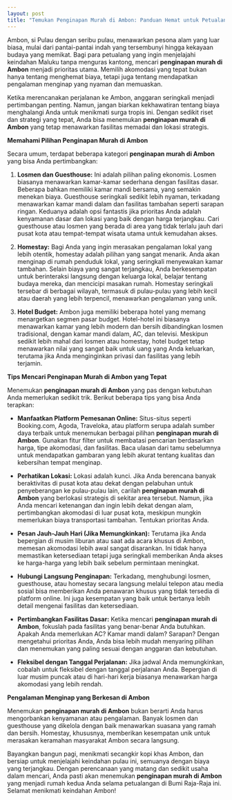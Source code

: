 ```yaml
---
layout: post
title: "Temukan Penginapan Murah di Ambon: Panduan Hemat untuk Petualangan Anda"
---
```


Ambon, si Pulau dengan seribu pulau, menawarkan pesona alam yang luar biasa, mulai dari pantai-pantai indah yang tersembunyi hingga kekayaan budaya yang memikat. Bagi para petualang yang ingin menjelajahi keindahan Maluku tanpa menguras kantong, mencari **penginapan murah di Ambon** menjadi prioritas utama. Memilih akomodasi yang tepat bukan hanya tentang menghemat biaya, tetapi juga tentang mendapatkan pengalaman menginap yang nyaman dan memuaskan.

Ketika merencanakan perjalanan ke Ambon, anggaran seringkali menjadi pertimbangan penting. Namun, jangan biarkan kekhawatiran tentang biaya menghalangi Anda untuk menikmati surga tropis ini. Dengan sedikit riset dan strategi yang tepat, Anda bisa menemukan **penginapan murah di Ambon** yang tetap menawarkan fasilitas memadai dan lokasi strategis.

**Memahami Pilihan Penginapan Murah di Ambon**

Secara umum, terdapat beberapa kategori **penginapan murah di Ambon** yang bisa Anda pertimbangkan:

1.  **Losmen dan Guesthouse:** Ini adalah pilihan paling ekonomis. Losmen biasanya menawarkan kamar-kamar sederhana dengan fasilitas dasar. Beberapa bahkan memiliki kamar mandi bersama, yang semakin menekan biaya. Guesthouse seringkali sedikit lebih nyaman, terkadang menawarkan kamar mandi dalam dan fasilitas tambahan seperti sarapan ringan. Keduanya adalah opsi fantastis jika prioritas Anda adalah kenyamanan dasar dan lokasi yang baik dengan harga terjangkau. Cari guesthouse atau losmen yang berada di area yang tidak terlalu jauh dari pusat kota atau tempat-tempat wisata utama untuk kemudahan akses.

2.  **Homestay:** Bagi Anda yang ingin merasakan pengalaman lokal yang lebih otentik, homestay adalah pilihan yang sangat menarik. Anda akan menginap di rumah penduduk lokal, yang seringkali menyewakan kamar tambahan. Selain biaya yang sangat terjangkau, Anda berkesempatan untuk berinteraksi langsung dengan keluarga lokal, belajar tentang budaya mereka, dan mencicipi masakan rumah. Homestay seringkali tersebar di berbagai wilayah, termasuk di pulau-pulau yang lebih kecil atau daerah yang lebih terpencil, menawarkan pengalaman yang unik.

3.  **Hotel Budget:** Ambon juga memiliki beberapa hotel yang memang menargetkan segmen pasar budget. Hotel-hotel ini biasanya menawarkan kamar yang lebih modern dan bersih dibandingkan losmen tradisional, dengan kamar mandi dalam, AC, dan televisi. Meskipun sedikit lebih mahal dari losmen atau homestay, hotel budget tetap menawarkan nilai yang sangat baik untuk uang yang Anda keluarkan, terutama jika Anda menginginkan privasi dan fasilitas yang lebih terjamin.

**Tips Mencari Penginapan Murah di Ambon yang Tepat**

Menemukan **penginapan murah di Ambon** yang pas dengan kebutuhan Anda memerlukan sedikit trik. Berikut beberapa tips yang bisa Anda terapkan:

*   **Manfaatkan Platform Pemesanan Online:** Situs-situs seperti Booking.com, Agoda, Traveloka, atau platform serupa adalah sumber daya terbaik untuk menemukan berbagai pilihan **penginapan murah di Ambon**. Gunakan fitur filter untuk membatasi pencarian berdasarkan harga, tipe akomodasi, dan fasilitas. Baca ulasan dari tamu sebelumnya untuk mendapatkan gambaran yang lebih akurat tentang kualitas dan kebersihan tempat menginap.

*   **Perhatikan Lokasi:** Lokasi adalah kunci. Jika Anda berencana banyak beraktivitas di pusat kota atau dekat dengan pelabuhan untuk penyeberangan ke pulau-pulau lain, carilah **penginapan murah di Ambon** yang berlokasi strategis di sekitar area tersebut. Namun, jika Anda mencari ketenangan dan ingin lebih dekat dengan alam, pertimbangkan akomodasi di luar pusat kota, meskipun mungkin memerlukan biaya transportasi tambahan. Tentukan prioritas Anda.

*   **Pesan Jauh-Jauh Hari (Jika Memungkinkan):** Terutama jika Anda bepergian di musim liburan atau saat ada acara khusus di Ambon, memesan akomodasi lebih awal sangat disarankan. Ini tidak hanya memastikan ketersediaan tetapi juga seringkali memberikan Anda akses ke harga-harga yang lebih baik sebelum permintaan meningkat.

*   **Hubungi Langsung Penginapan:** Terkadang, menghubungi losmen, guesthouse, atau homestay secara langsung melalui telepon atau media sosial bisa memberikan Anda penawaran khusus yang tidak tersedia di platform online. Ini juga kesempatan yang baik untuk bertanya lebih detail mengenai fasilitas dan ketersediaan.

*   **Pertimbangkan Fasilitas Dasar:** Ketika mencari **penginapan murah di Ambon**, fokuslah pada fasilitas yang benar-benar Anda butuhkan. Apakah Anda memerlukan AC? Kamar mandi dalam? Sarapan? Dengan mengetahui prioritas Anda, Anda bisa lebih mudah menyaring pilihan dan menemukan yang paling sesuai dengan anggaran dan kebutuhan.

*   **Fleksibel dengan Tanggal Perjalanan:** Jika jadwal Anda memungkinkan, cobalah untuk fleksibel dengan tanggal perjalanan Anda. Bepergian di luar musim puncak atau di hari-hari kerja biasanya menawarkan harga akomodasi yang lebih rendah.

**Pengalaman Menginap yang Berkesan di Ambon**

Menemukan **penginapan murah di Ambon** bukan berarti Anda harus mengorbankan kenyamanan atau pengalaman. Banyak losmen dan guesthouse yang dikelola dengan baik menawarkan suasana yang ramah dan bersih. Homestay, khususnya, memberikan kesempatan unik untuk merasakan keramahan masyarakat Ambon secara langsung.

Bayangkan bangun pagi, menikmati secangkir kopi khas Ambon, dan bersiap untuk menjelajahi keindahan pulau ini, semuanya dengan biaya yang terjangkau. Dengan perencanaan yang matang dan sedikit usaha dalam mencari, Anda pasti akan menemukan **penginapan murah di Ambon** yang menjadi rumah kedua Anda selama petualangan di Bumi Raja-Raja ini. Selamat menikmati keindahan Ambon!
